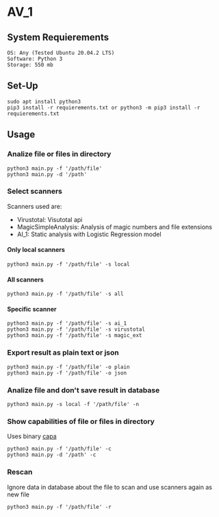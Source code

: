 # AV_1

## System Requierements
```
OS: Any (Tested Ubuntu 20.04.2 LTS)
Software: Python 3
Storage: 550 mb
```

## Set-Up
```
sudo apt install python3
pip3 install -r requierements.txt or python3 -m pip3 install -r requierements.txt
```

## Usage
### Analize file or files in directory
```
python3 main.py -f '/path/file'
python3 main.py -d '/path'
```
### Select scanners
Scanners used are:
* Virustotal: Visutotal api
* MagicSimpleAnalysis: Analysis of magic numbers and file extensions
* AI_1: Static analysis with Logistic Regression model

#### Only local scanners
```
python3 main.py -f '/path/file' -s local
```
#### All scanners
```
python3 main.py -f '/path/file' -s all
```
#### Specific scanner
```
python3 main.py -f '/path/file' -s ai_1
python3 main.py -f '/path/file' -s virustotal
python3 main.py -f '/path/file' -s magic_ext
```
### Export result as plain text or json
```
python3 main.py -f '/path/file' -o plain
python3 main.py -f '/path/file' -o json
```
### Analize file and don't save result in database
```
python3 main.py -s local -f '/path/file' -n
```
### Show capabilities of file or files in directory
Uses binary [capa](https://github.com/fireeye/capa)
```
python3 main.py -f '/path/file' -c
python3 main.py -d '/path' -c
```
### Rescan
Ignore data in database about the file to scan and use scanners again as new file
```
python3 main.py -f '/path/file' -r
```




